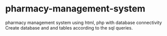 # pharmacy-management-system
pharmacy management system using html, php with database connectivity
Create database and and tables according to the sql queries.
